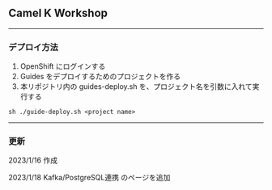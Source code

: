 ## Camel K Workshop 

---

### デプロイ方法

1. OpenShift にログインする
1. Guides をデプロイするためのプロジェクトを作る
1. 本リポジトリ内の guides-deploy.sh を、プロジェクト名を引数に入れて実行する

```
sh ./guide-deploy.sh <project name>
```

---

### 更新

2023/1/16 作成

2023/1/18 Kafka/PostgreSQL連携 のページを追加